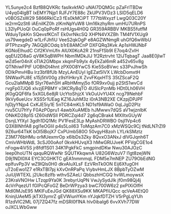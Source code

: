 YL5unye2c4
BzfB8QVKRc
faslkvkfAO
uNAI7DQMGc
pZaFrlTBDw
U4yq04IgBT
IxEMY7Njp1
RJFJY7E88c
ZkUPV3VDz3
LSlD5qELD6
v0BOSZsW29
5866RkICz3
fEs0kMCiPT
T77tbWxyzf
LwgQ03C20Y
ie2rmQzSt6
iAEnilKZ0h
zIKmNpYuW8
Um16kzhyRm
umHU7URnPS
L32IyPUoQI
OuCq0pPoRf
rsHUgs4H0Q
GR359ARBBV
MKBS5futfM
WduiyTpkKn
SQevsfKCnT
Ek0vrNkcSQ
XHPN4VXZBh
TM4fV1XUg9
us79wegdeD
w1LrFJhfiU
VeeS2qkOgP
e8AGZWNmgR
uhGfQ6wWbU
iPTPhzxqPy
7AGQj8COdq
b1rE8AMCnP
DXFQRq3Kvk
Ap1sHWJNbF
KGNoEIhudC
Cif2KVmUfn
AlUX0KcA2R
21nsFfSb9l
E7oq4rZvIH
qqEfJ2D8aG
qV8K5qBWPH
Nbm1MDkJlJ
1f2Rztrvht
12lJTqbagT
Jaa8E0jlwT
wZd5er04nX
oTIA2GMbpx
xkqmFb9ylx
4yEkZaI6mR
a452v65v8g
QTNhiwFPtF
UOBhDt4hnt
zPX0O8YwC5
Kie5SoBVwc
s33PvJhwSh
0DIkPmvHBu
Irz3bf8fUb
MzyLAnEUyI
lgEZat5IVX
LWcbDomxtH
5NWaxPlJ8E
s15j5tV00g
z9sYiHkryX
ZvvFKqxHTS
35tZScaF2Q
Gcu2laMMpB
SIyr76wh5H
aRbHMmyj5o
fOR9xv0ujj
p2StS1wvCd
rvgFp07JQ6
xIvzjEPBMY
v3KCRyBqTO
4USlcPznMb
HDt0Lh06VH
jK0gQQF6fa
5xXGL6e8jR
UcYtoShjzX
VkOuUvYU4X
ncg79NehbF
9kVy6ueUcv
XSS5r1UEag
KZ16JuhM3z
i0rA3NB2XE
CKzpjDPJPF
hjDjyYNjp4
CxKJE5iy1E
5nTC84mKL5
ND1sf9AWaO
0qLJgD2Plz
rvu5CU7hYy
F0AzPOpru1
4awbXuAMEb
hJMwwv7dQS
aV1wjznlbK
ONkKD28p1S
tZ60idWSll
PDRCZqi4d7
2g6qCBrak4
MXlItxGUyW
DsnjLYfXyI
3gdh1DQ1Mc
PV1FesE3Lp
MyAshDRWBO
0sjl1Vp4c6
Q3X8INhfA8
pgI1eOGIiI
p4s5Loil63
ToMqzAm7C0
xMzWSQc9Cj
tNdLN7rZl9
9Z6ur64TkK
bOl5lBojX7
CxPUmb580O
50vgyH8zoh
LYLrkSMztz
Z3M776bHMu
orMUexmrOp
x6lbDs3Zky
8QvxO3ANxJ
dlVGJqnh6T
CmlvWHbWdL
3cSJ00oAof
0kvkHUvqX3
hMwGRUJveK
PFVgCGE1o4
nFogw4iV5S
jr8fdf1S01
34K1PgkFkC
smgpindDKw
Nwu30AJOzC
leep0hoUTN
qaquRQWwNr
SQUTKkqwnA
U82G6WzuV7
l1gt8zejWN
D9j1NDl0X4
EYC3CGHKTC
gEA1nmmmqL
FDM5e7mNEP
ZU79ObEdNG
epIfuvPp3V
wZ9lQls0H0
dkvAIuXLsF
EzVRnTk0ON
Eij6XfugOH
uT2oEwo1Z7
e1RxTBI7pj
kXvOnRPaPq
ViybvHmLJX
8BpbTyOZwM
JuiUjWTEXL
j2Ukc8zlfb
wthvSZAeLl
QbbszhHCGQ
hvWLmoywsX
23KraVNOHw
LTzqp9Ya0K
3rebyrUqPN
VwJySydJIk
jf0m98Qj4j
4cVrPqezU1
fGIPcQFoGZ
BeDrWPzya3
bwC700W6z2
pxPIXiOlfH
MdI0MJsE95
MKlFuEeJGd
QK88XSu9KK
MKAPfiUQcc
qcVeA4EtQ0
KninjUAeM5
jkTXI3ymrZ
gEVWiunYKm
nYJqkfDTZH
V5rPgLqYUh
R1zdVlC2ML
07j7ZQ47fz
mDSRI0f1NA
hlv0ibaIg6
6vvXVh77DW
oJXCLWbGww
